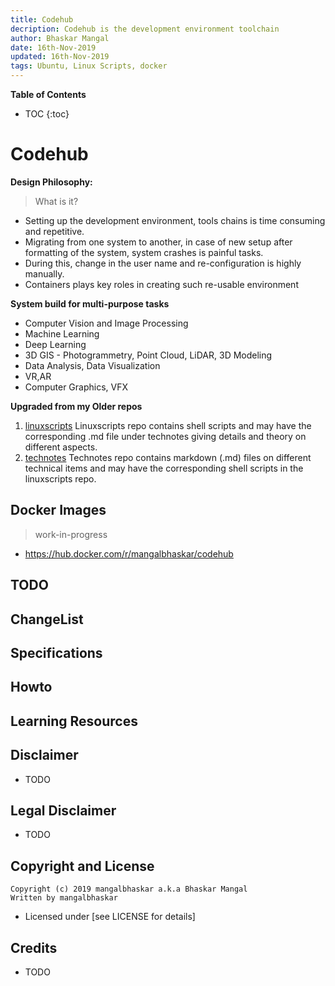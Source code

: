 ```yaml
---
title: Codehub
decription: Codehub is the development environment toolchain
author: Bhaskar Mangal
date: 16th-Nov-2019
updated: 16th-Nov-2019
tags: Ubuntu, Linux Scripts, docker
---
```



**Table of Contents**
* TOC
{:toc}


# Codehub


**Design Philosophy:**
> What is it?

* Setting up the development environment, tools chains is time consuming and repetitive.
* Migrating from one system to another, in case of new setup after formatting of the system, system crashes is painful tasks.
* During this, change in the user name and re-configuration is highly manually.
* Containers plays key roles in creating such re-usable environment

**System build for multi-purpose tasks**
* Computer Vision and Image Processing
* Machine Learning
* Deep Learning
* 3D GIS - Photogrammetry, Point Cloud, LiDAR, 3D Modeling
* Data Analysis, Data Visualization
* VR,AR
* Computer Graphics, VFX


**Upgraded from my Older repos**
1. [linuxscripts](https://github.com/mangalbhaskar/linuxscripts)
Linuxscripts repo contains shell scripts and may have the corresponding .md file under technotes giving details and theory on different aspects.
2. [technotes](https://github.com/mangalbhaskar/technotes)
Technotes repo contains markdown (.md) files on different technical items and may have the corresponding shell scripts in the linuxscripts repo.



## Docker Images
> work-in-progress

* https://hub.docker.com/r/mangalbhaskar/codehub


## TODO


## ChangeList


## Specifications



## Howto


## Learning Resources



## Disclaimer

* TODO


## Legal Disclaimer

* TODO


## Copyright and License

```
Copyright (c) 2019 mangalbhaskar a.k.a Bhaskar Mangal
Written by mangalbhaskar
```
* Licensed under [see LICENSE for details]


## Credits

* TODO
